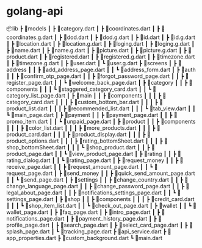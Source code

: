 # golang-api

📦lib
 ┣ 📂models
 ┃ ┣ 📜category.dart
 ┃ ┣ 📜coordinates.dart
 ┃ ┣ 📜coordinates.g.dart
 ┃ ┣ 📜dod.dart
 ┃ ┣ 📜dod.g.dart
 ┃ ┣ 📜id.dart
 ┃ ┣ 📜id.g.dart
 ┃ ┣ 📜location.dart
 ┃ ┣ 📜location.g.dart
 ┃ ┣ 📜loging.dart
 ┃ ┣ 📜loging.g.dart
 ┃ ┣ 📜name.dart
 ┃ ┣ 📜name.g.dart
 ┃ ┣ 📜picture.dart
 ┃ ┣ 📜picture.g.dart
 ┃ ┣ 📜product.dart
 ┃ ┣ 📜registered.dart
 ┃ ┣ 📜registered.g.dart
 ┃ ┣ 📜timezone.dart
 ┃ ┣ 📜timezone.g.dart
 ┃ ┣ 📜user.dart
 ┃ ┗ 📜user.g.dart
 ┣ 📂screens
 ┃ ┣ 📂address
 ┃ ┃ ┣ 📜add_address_page.dart
 ┃ ┃ ┗ 📜address_form.dart
 ┃ ┣ 📂auth
 ┃ ┃ ┣ 📜confirm_otp_page.dart
 ┃ ┃ ┣ 📜forgot_password_page.dart
 ┃ ┃ ┣ 📜register_page.dart
 ┃ ┃ ┗ 📜welcome_back_page.dart
 ┃ ┣ 📂category
 ┃ ┃ ┣ 📂components
 ┃ ┃ ┃ ┗ 📜staggered_category_card.dart
 ┃ ┃ ┗ 📜category_list_page.dart
 ┃ ┣ 📂main
 ┃ ┃ ┣ 📂components
 ┃ ┃ ┃ ┣ 📜category_card.dart
 ┃ ┃ ┃ ┣ 📜custom_bottom_bar.dart
 ┃ ┃ ┃ ┣ 📜product_list.dart
 ┃ ┃ ┃ ┣ 📜recommended_list.dart
 ┃ ┃ ┃ ┗ 📜tab_view.dart
 ┃ ┃ ┗ 📜main_page.dart
 ┃ ┣ 📂payment
 ┃ ┃ ┣ 📜payment_page.dart
 ┃ ┃ ┣ 📜promo_item.dart
 ┃ ┃ ┗ 📜unpaid_page.dart
 ┃ ┣ 📂product
 ┃ ┃ ┣ 📂components
 ┃ ┃ ┃ ┣ 📜color_list.dart
 ┃ ┃ ┃ ┣ 📜more_products.dart
 ┃ ┃ ┃ ┣ 📜product_card.dart
 ┃ ┃ ┃ ┣ 📜product_display.dart
 ┃ ┃ ┃ ┣ 📜product_options.dart
 ┃ ┃ ┃ ┣ 📜rating_bottomSheet.dart
 ┃ ┃ ┃ ┣ 📜shop_bottomSheet.dart
 ┃ ┃ ┃ ┗ 📜shop_product.dart
 ┃ ┃ ┣ 📜product_page.dart
 ┃ ┃ ┗ 📜view_product_page.dart
 ┃ ┣ 📂rating
 ┃ ┃ ┣ 📜rating_dialog.dart
 ┃ ┃ ┗ 📜rating_page.dart
 ┃ ┣ 📂request_money
 ┃ ┃ ┣ 📜receive_page.dart
 ┃ ┃ ┣ 📜request_amount_page.dart
 ┃ ┃ ┗ 📜request_page.dart
 ┃ ┣ 📂send_money
 ┃ ┃ ┣ 📜quick_send_amount_page.dart
 ┃ ┃ ┗ 📜send_page.dart
 ┃ ┣ 📂settings
 ┃ ┃ ┣ 📜change_country.dart
 ┃ ┃ ┣ 📜change_language_page.dart
 ┃ ┃ ┣ 📜change_password_page.dart
 ┃ ┃ ┣ 📜legal_about_page.dart
 ┃ ┃ ┣ 📜notifications_settings_page.dart
 ┃ ┃ ┗ 📜settings_page.dart
 ┃ ┣ 📂shop
 ┃ ┃ ┣ 📂components
 ┃ ┃ ┃ ┣ 📜credit_card.dart
 ┃ ┃ ┃ ┗ 📜shop_item_list.dart
 ┃ ┃ ┗ 📜check_out_page.dart
 ┃ ┣ 📂wallet
 ┃ ┃ ┗ 📜wallet_page.dart
 ┃ ┣ 📜faq_page.dart
 ┃ ┣ 📜intro_page.dart
 ┃ ┣ 📜notifications_page.dart
 ┃ ┣ 📜payment_history_page.dart
 ┃ ┣ 📜profile_page.dart
 ┃ ┣ 📜search_page.dart
 ┃ ┣ 📜select_card_page.dart
 ┃ ┣ 📜splash_page.dart
 ┃ ┗ 📜tracking_page.dart
 ┣ 📜api_service.dart
 ┣ 📜app_properties.dart
 ┣ 📜custom_background.dart
 ┗ 📜main.dart
